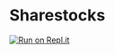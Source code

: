 # Sharestocks

[![Run on Repl.it](https://repl.it/badge/github/djbrown1980/Sharestocks)](https://repl.it/github/djbrown1980/Sharestocks)

